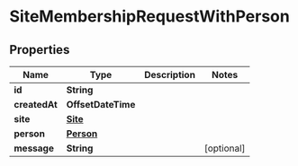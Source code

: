 

# SiteMembershipRequestWithPerson

## Properties

Name | Type | Description | Notes
------------ | ------------- | ------------- | -------------
**id** | **String** |  | 
**createdAt** | **OffsetDateTime** |  | 
**site** | [**Site**](Site.md) |  | 
**person** | [**Person**](Person.md) |  | 
**message** | **String** |  |  [optional]



